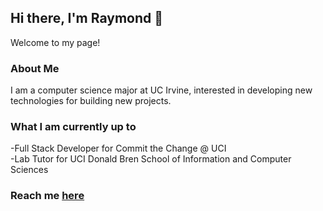 ## Hi there, I'm Raymond 👋
Welcome to my page!

### About Me
I am a computer science major at UC Irvine, interested in developing new technologies for building new projects. 


### What I am currently up to
-Full Stack Developer for Commit the Change @ UCI <br />
-Lab Tutor for UCI Donald Bren School of Information and Computer Sciences

### Reach me [here](https://www.linkedin.com/in/yan-raymond/)

